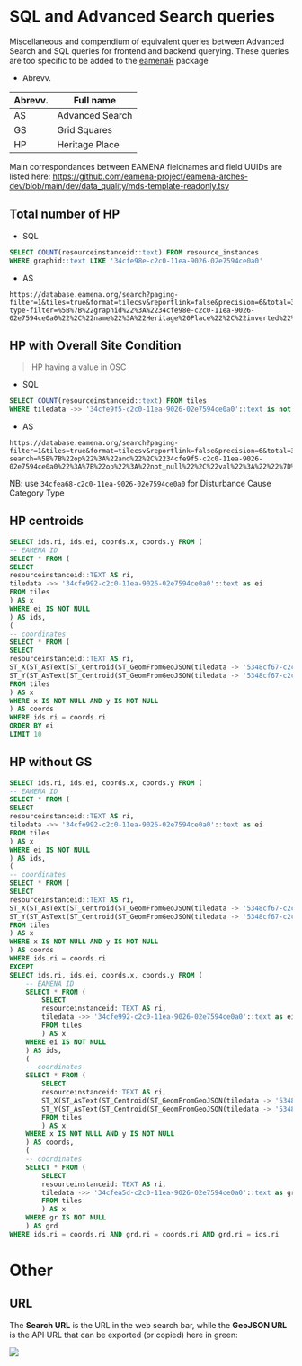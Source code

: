 # SQL and Advanced Search queries

Miscellaneous and compendium of equivalent queries between Advanced Search and SQL queries for frontend and backend querying. These queries are too specific to be added to the [eamenaR](https://github.com/eamena-project/eamenaR) package

* Abrevv.

| Abrevv. | Full name |
|----------|----------|
| AS | Advanced Search |
| GS | Grid Squares |
| HP | Heritage Place |


Main correspondances between EAMENA fieldnames and field UUIDs are listed here: https://github.com/eamena-project/eamena-arches-dev/blob/main/dev/data_quality/mds-template-readonly.tsv


## Total number of HP

* SQL

```SQL
SELECT COUNT(resourceinstanceid::text) FROM resource_instances
WHERE graphid::text LIKE '34cfe98e-c2c0-11ea-9026-02e7594ce0a0'
```

* AS

```
https://database.eamena.org/search?paging-filter=1&tiles=true&format=tilecsv&reportlink=false&precision=6&total=368511&resource-type-filter=%5B%7B%22graphid%22%3A%2234cfe98e-c2c0-11ea-9026-02e7594ce0a0%22%2C%22name%22%3A%22Heritage%20Place%22%2C%22inverted%22%3Afalse%7D%5D
```

## HP with Overall Site Condition
> HP having a value in OSC

* SQL 

```SQL
SELECT COUNT(resourceinstanceid::text) FROM tiles 
WHERE tiledata ->> '34cfe9f5-c2c0-11ea-9026-02e7594ce0a0'::text is not NULL
```
* AS

```
https://database.eamena.org/search?paging-filter=1&tiles=true&format=tilecsv&reportlink=false&precision=6&total=368511&advanced-search=%5B%7B%22op%22%3A%22and%22%2C%2234cfe9f5-c2c0-11ea-9026-02e7594ce0a0%22%3A%7B%22op%22%3A%22not_null%22%2C%22val%22%3A%22%22%7D%7D%5D
```

NB: use `34cfea68-c2c0-11ea-9026-02e7594ce0a0` for Disturbance Cause Category Type	


## HP centroids

```SQL
SELECT ids.ri, ids.ei, coords.x, coords.y FROM (
-- EAMENA ID
SELECT * FROM (
SELECT
resourceinstanceid::TEXT AS ri,
tiledata ->> '34cfe992-c2c0-11ea-9026-02e7594ce0a0'::text as ei
FROM tiles
) AS x
WHERE ei IS NOT NULL
) AS ids,
(
-- coordinates
SELECT * FROM (
SELECT
resourceinstanceid::TEXT AS ri,
ST_X(ST_AsText(ST_Centroid(ST_GeomFromGeoJSON(tiledata -> '5348cf67-c2c5-11ea-9026-02e7594ce0a0' -> 'features' -> 0 -> 'geometry')))) x,
ST_Y(ST_AsText(ST_Centroid(ST_GeomFromGeoJSON(tiledata -> '5348cf67-c2c5-11ea-9026-02e7594ce0a0' -> 'features' -> 0 -> 'geometry')))) y
FROM tiles
) AS x
WHERE x IS NOT NULL AND y IS NOT NULL
) AS coords
WHERE ids.ri = coords.ri
ORDER BY ei
LIMIT 10
```

## HP without GS

```SQL
SELECT ids.ri, ids.ei, coords.x, coords.y FROM (
-- EAMENA ID
SELECT * FROM (
SELECT
resourceinstanceid::TEXT AS ri,
tiledata ->> '34cfe992-c2c0-11ea-9026-02e7594ce0a0'::text as ei
FROM tiles
) AS x
WHERE ei IS NOT NULL
) AS ids,
(
-- coordinates
SELECT * FROM (
SELECT
resourceinstanceid::TEXT AS ri,
ST_X(ST_AsText(ST_Centroid(ST_GeomFromGeoJSON(tiledata -> '5348cf67-c2c5-11ea-9026-02e7594ce0a0' -> 'features' -> 0 -> 'geometry')))) x,
ST_Y(ST_AsText(ST_Centroid(ST_GeomFromGeoJSON(tiledata -> '5348cf67-c2c5-11ea-9026-02e7594ce0a0' -> 'features' -> 0 -> 'geometry')))) y
FROM tiles
) AS x
WHERE x IS NOT NULL AND y IS NOT NULL
) AS coords
WHERE ids.ri = coords.ri
EXCEPT
SELECT ids.ri, ids.ei, coords.x, coords.y FROM (
	-- EAMENA ID
	SELECT * FROM (
		SELECT
		resourceinstanceid::TEXT AS ri,
		tiledata ->> '34cfe992-c2c0-11ea-9026-02e7594ce0a0'::text as ei
		FROM tiles
		) AS x
	WHERE ei IS NOT NULL
	) AS ids,
	(
	-- coordinates
	SELECT * FROM (
		SELECT
		resourceinstanceid::TEXT AS ri,
		ST_X(ST_AsText(ST_Centroid(ST_GeomFromGeoJSON(tiledata -> '5348cf67-c2c5-11ea-9026-02e7594ce0a0' -> 'features' -> 0 -> 'geometry')))) x,
		ST_Y(ST_AsText(ST_Centroid(ST_GeomFromGeoJSON(tiledata -> '5348cf67-c2c5-11ea-9026-02e7594ce0a0' -> 'features' -> 0 -> 'geometry')))) y
		FROM tiles
		) AS x
	WHERE x IS NOT NULL AND y IS NOT NULL
	) AS coords,
	(
	-- coordinates
	SELECT * FROM (
		SELECT
		resourceinstanceid::TEXT AS ri,
		tiledata ->> '34cfea5d-c2c0-11ea-9026-02e7594ce0a0'::text as gr
		FROM tiles
		) AS x
	WHERE gr IS NOT NULL
	) AS grd
WHERE ids.ri = coords.ri AND grd.ri = coords.ri AND grd.ri = ids.ri
```


# Other


## URL

The **Search URL** is the URL in the web search bar, while the **GeoJSON URL** is the API URL that can be exported (or copied) here in green:

![](https://raw.githubusercontent.com/eamena-project/eamena-arches-dev/main/www/geojson-export.png)
